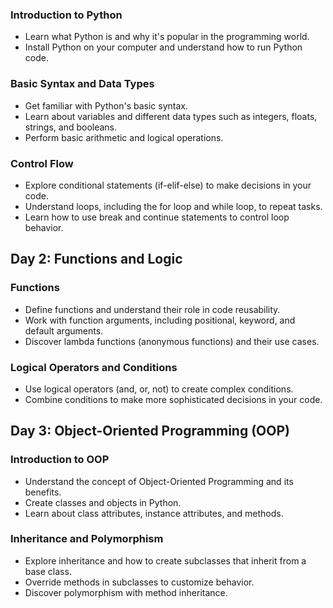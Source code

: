 
### Introduction to Python
- Learn what Python is and why it's popular in the programming world.
- Install Python on your computer and understand how to run Python code.

### Basic Syntax and Data Types
- Get familiar with Python's basic syntax.
- Learn about variables and different data types such as integers, floats, strings, and booleans.
- Perform basic arithmetic and logical operations.

### Control Flow
- Explore conditional statements (if-elif-else) to make decisions in your code.
- Understand loops, including the for loop and while loop, to repeat tasks.
- Learn how to use break and continue statements to control loop behavior.

## Day 2: Functions and Logic

### Functions
- Define functions and understand their role in code reusability.
- Work with function arguments, including positional, keyword, and default arguments.
- Discover lambda functions (anonymous functions) and their use cases.

### Logical Operators and Conditions
- Use logical operators (and, or, not) to create complex conditions.
- Combine conditions to make more sophisticated decisions in your code.

## Day 3: Object-Oriented Programming (OOP)

### Introduction to OOP
- Understand the concept of Object-Oriented Programming and its benefits.
- Create classes and objects in Python.
- Learn about class attributes, instance attributes, and methods.

### Inheritance and Polymorphism
- Explore inheritance and how to create subclasses that inherit from a base class.
- Override methods in subclasses to customize behavior.
- Discover polymorphism with method inheritance.
